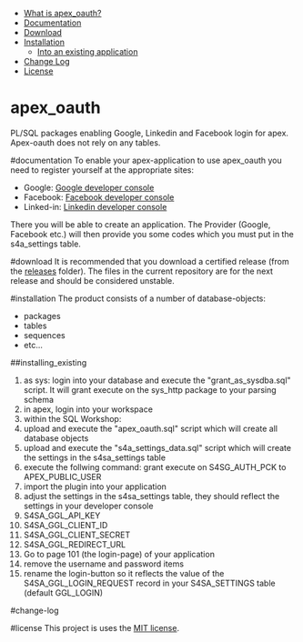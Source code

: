 - [What is apex_oauth?](#apex_oauth)
- [Documentation](#documentation)
- [Download](#download)
- [Installation](#installation)
  - [Into an existing application](##installing_existing)
- [Change Log](#change-log)
- [License](#license)


# apex_oauth
PL/SQL packages enabling Google, Linkedin and Facebook login for apex. Apex-oauth does not rely on any tables.

#documentation
To enable your apex-application to use apex_oauth you need to register yourself at the appropriate sites:
- Google: [Google developer console](https://console.developers.google.com/start)
- Facebook: [Facebook developer console](https://developers.facebook.com/apps)
- Linked-in: [Linkedin developer console](https://www.linkedin.com/developer/apps)

There you will be able to create an application. The Provider (Google, Facebook etc.) will then provide you some codes which you must put in the s4a_settings table.

#download
It is recommended that you download a certified release (from the [releases](https://github.com/smart4solutions/apex_oauth/releases) folder). The files in the current repository are for the next release and should be considered unstable.

#installation
The product consists of a number of database-objects:
- packages
- tables
- sequences
- etc...

##installing_existing
1. as sys: login into your database and execute the "grant_as_sysdba.sql" script. It will grant execute on the sys_http package to your parsing schema
2. in apex, login into your workspace
3. within the SQL Workshop:
  1. upload and execute the "apex_oauth.sql" script which will create all database objects
  2. upload and execute the "s4a_settings_data.sql" script which will create the settings in the s4sa_settings table
  3. execute the follwing command: grant execute on S4SG_AUTH_PCK to APEX_PUBLIC_USER
4. import the plugin into your application
5. adjust the settings in the s4sa_settings table, they should reflect the settings in your developer console
  1. S4SA_GGL_API_KEY
  2. S4SA_GGL_CLIENT_ID
  3. S4SA_GGL_CLIENT_SECRET
  4. S4SA_GGL_REDIRECT_URL
6. Go to page 101 (the login-page) of your application
  1. remove the username and password items
  2. rename the login-button so it reflects the value of the S4SA_GGL_LOGIN_REQUEST record in your S4SA_SETTINGS table (default GGL_LOGIN)

#change-log

#license
This project is uses the [MIT license](LICENSE).
